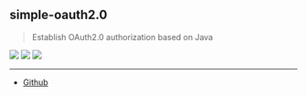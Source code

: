 ## simple-oauth2.0

> Establish OAuth2.0 authorization based on Java

![](https://img.shields.io/badge/java-12-brightgreen.svg)
![](https://img.shields.io/badge/ide-IntelliJ%20IDEA-brown.svg)
![](https://img.shields.io/badge/maven-3.6.0-coral.svg)

------------------

- [Github](https://github.com/qwhai)